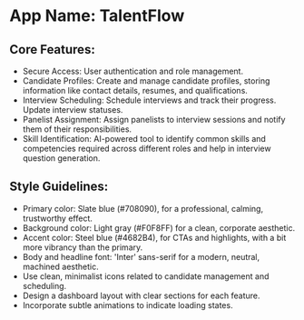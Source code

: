 # **App Name**: TalentFlow

## Core Features:

- Secure Access: User authentication and role management.
- Candidate Profiles: Create and manage candidate profiles, storing information like contact details, resumes, and qualifications.
- Interview Scheduling: Schedule interviews and track their progress. Update interview statuses.
- Panelist Assignment: Assign panelists to interview sessions and notify them of their responsibilities.
- Skill Identification: AI-powered tool to identify common skills and competencies required across different roles and help in interview question generation.

## Style Guidelines:

- Primary color: Slate blue (#708090), for a professional, calming, trustworthy effect.
- Background color: Light gray (#F0F8FF) for a clean, corporate aesthetic.
- Accent color: Steel blue (#4682B4), for CTAs and highlights, with a bit more vibrancy than the primary.
- Body and headline font: 'Inter' sans-serif for a modern, neutral, machined aesthetic.
- Use clean, minimalist icons related to candidate management and scheduling.
- Design a dashboard layout with clear sections for each feature.
- Incorporate subtle animations to indicate loading states.